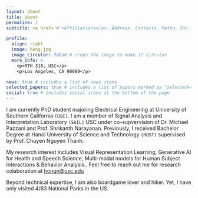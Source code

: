 ```yaml
---
layout: about
title: about
permalink: /
subtitle: <a href='#'>Affiliations</a>. Address. Contacts. Motto. Etc.

profile:
  align: right
  image: hong.jpg
  image_circular: false # crops the image to make it circular
  more_info: >
    <p>RTH 318, USC</p>
    <p>Los Angeles, CA 90089</p>

news: true # includes a list of news items
selected_papers: true # includes a list of papers marked as "selected={true}"
social: true # includes social icons at the bottom of the page
---
```


I am currently PhD student majoring Electrical Engineering at University of Southern California `(USC)`. I am a member of Signal Analysis and Interpretation Laboratory `(SAIL)` USC under co-supvervision of Dr. Michael Pazzani and Prof. Shrikanth Narayanan. Previously, I received Bachelor Degree at Hanoi University of Science and Technology `(HUST)` supervised by Prof. Chuyen Nguyen Thanh.

My research interest includes Visual Representation Learning, Generative AI for Health and Speech Science, Multi-modal models for Human Subject Interactions & Behavior Analysis.. Feel free to reach out me for research colaboration at hongn@usc.edu

Beyond technical expertise, I am also boardgame lover and hiker. Yet, I have only visited 4/63 National Parks in the US.
<!-- Put your address / P.O. box / other info right below your picture. You can also disable any of these elements by editing `profile` property of the YAML header of your `_pages/about.md`. Edit `_bibliography/papers.bib` and Jekyll will render your [publications page](/al-folio/publications/) automatically.

Link to your social media connections, too. This theme is set up to use [Font Awesome icons](https://fontawesome.com/) and [Academicons](https://jpswalsh.github.io/academicons/), like the ones below. Add your Facebook, Twitter, LinkedIn, Google Scholar, or just disable all of them. -->
